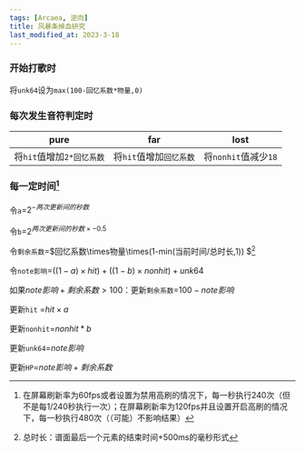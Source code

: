 ```yaml
---
tags: [Arcaea, 逆向]
title: 风暴条掉血研究
last_modified_at: 2023-3-18
---
```



### 开始打歌时

将`unk64`设为`max(100-回忆系数*物量,0)`

### 每次发生音符判定时

| pure                      | far                     | lost                     |
| ------------------------- | ----------------------- | ------------------------ |
| 将`hit`值增加`2*回忆系数` | 将`hit`值增加`回忆系数` | 将`nonhit`值减少`18` |

### 每一定时间[^1]

令`a`=$2^{-两次更新间的秒数}$

令`b`=$2^{两次更新间的秒数 \times -0.5}$

令`剩余系数`=$回忆系数\times物量\times(1-min(当前时间/总时长,1)) $[^2]

令`note影响`=$((1-a) \times hit) + ((1 - b) \times nonhit) + unk64$

如果$note影响+剩余系数>100$：更新`剩余系数`=$100-note影响$

更新`hit` =$hit \times a$

更新`nonhit`=$nonhit*b$

更新`unk64`=$note影响$

更新`HP`=$note影响+剩余系数$

[^1]: 在屏幕刷新率为60fps或者设置为禁用高刷的情况下，每一秒执行240次（但不是每1/240秒执行一次）；在屏幕刷新率为120fps并且设置开启高刷的情况下，每一秒执行480次（（可能）不影响结果）
[^2]:总时长：谱面最后一个元素的结束时间+500ms的毫秒形式
